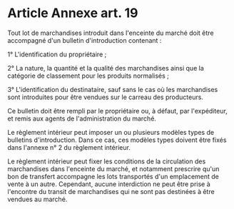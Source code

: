 # Article Annexe art. 19

Tout lot de marchandises introduit dans l'enceinte du marché doit être accompagné d'un bulletin d'introduction contenant :

1° L'identification du propriétaire ;

2° La nature, la quantité et la qualité des marchandises ainsi que la catégorie de classement pour les produits normalisés ;

3° L'identification du destinataire, sauf sans le cas où les marchandises sont introduites pour être vendues sur le carreau des producteurs.

Ce bulletin doit être rempli par le propriétaire ou, à défaut, par l'expéditeur, et remis aux agents de l'administration du marché.

Le règlement intérieur peut imposer un ou plusieurs modèles types de bulletins d'introduction. Dans ce cas, ces modèles types doivent être fixés dans l'annexe n° 2 du règlement intérieur.

Le règlement intérieur peut fixer les conditions de la circulation des marchandises dans l'enceinte du marché, et notamment prescrire qu'un bon de transfert accompagne les lots transportés d'un emplacement de vente à un autre. Cependant, aucune interdiction ne peut être prise à l'encontre du transit de marchandises qui ne sont pas destinées à être vendues au marché.
